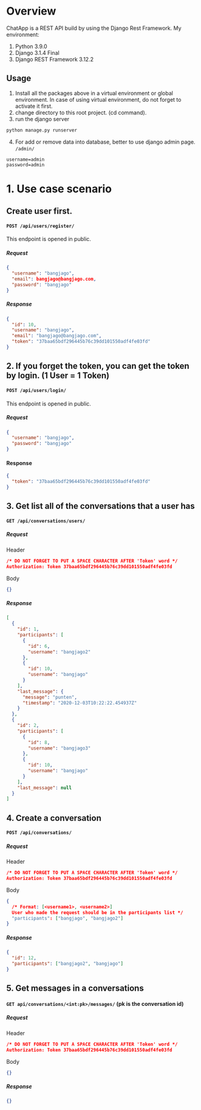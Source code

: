# Overview

ChatApp is a REST API build by using the Django Rest Framework. My environment:

1. Python 3.9.0
2. Django 3.1.4 Final
3. Django REST Framework 3.12.2

## Usage

1. Install all the packages above in a virtual environment or global environment. In case of using virtual environment, do not forget to activate it first.
2. change directory to this root project. (cd command).
3. run the django server

```bash
python manage.py runserver
```

4. For add or remove data into database, better to use django admin page. `/admin/`

```
username=admin
password=admin
```

# 1. Use case scenario

## Create user first.

#### `POST /api/users/register/`

This endpoint is opened in public.

##### Request

```json
{
  "username": "bangjago",
  "email": bangjago@bangjago.com,
  "password": "bangjago"
}
```

##### Response

```json
{
  "id": 10,
  "username": "bangjago",
  "email": "bangjago@bangjago.com",
  "token": "37baa65bdf296445b76c39dd101550adf4fe03fd"
}
```

## 2. If you forget the token, you can get the token by login. (1 User = 1 Token)

#### `POST /api/users/login/`

This endpoint is opened in public.

##### Request

```json
{
  "username": "bangjago",
  "password": "bangjago"
}
```

#### Response

```json
{
  "token": "37baa65bdf296445b76c39dd101550adf4fe03fd"
}
```

## 3. Get list all of the conversations that a user has

#### `GET /api/conversations/users/`

##### Request

Header

```json
/* DO NOT FORGET TO PUT A SPACE CHARACTER AFTER 'Token' word */
Authorization: Token 37baa65bdf296445b76c39dd101550adf4fe03fd
```

Body

```json
{}
```

##### Response

```json
[
  {
    "id": 1,
    "participants": [
      {
        "id": 6,
        "username": "bangjago2"
      },
      {
        "id": 10,
        "username": "bangjago"
      }
    ],
    "last_message": {
      "message": "punten",
      "timestamp": "2020-12-03T10:22:22.454937Z"
    }
  },
  {
    "id": 2,
    "participants": [
      {
        "id": 8,
        "username": "bangjago3"
      },
      {
        "id": 10,
        "username": "bangjago"
      }
    ],
    "last_message": null
  }
]
```

## 4. Create a conversation

#### `POST /api/conversations/`

##### Request

Header

```json
/* DO NOT FORGET TO PUT A SPACE CHARACTER AFTER 'Token' word */
Authorization: Token 37baa65bdf296445b76c39dd101550adf4fe03fd
```

Body

```json
{
  /* Format: [<username1>, <username2>] 
  User who made the request should be in the participants list */
  "participants": ["bangjago", "bangjago2"]
}
```

##### Response

```json
{
  "id": 12,
  "participants": ["bangjago2", "bangjago"]
}
```

## 5. Get messages in a conversations

#### `GET api/conversations/<int:pk>/messages/` (pk is the conversation id)

##### Request

Header

```json
/* DO NOT FORGET TO PUT A SPACE CHARACTER AFTER 'Token' word */
Authorization: Token 37baa65bdf296445b76c39dd101550adf4fe03fd
```

Body

```json
{}
```

##### Response

```json
{}
```
